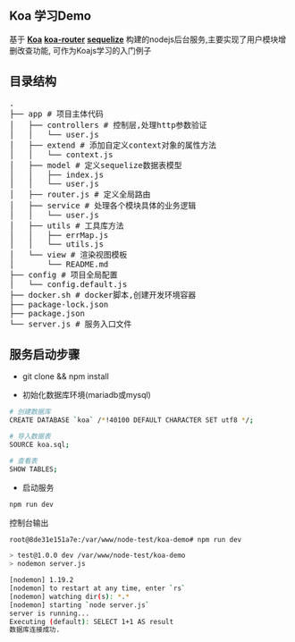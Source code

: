 ## Koa 学习Demo


基于 **[Koa](https://github.com/koajs/koa)** **[koa-router](https://github.com/ZijianHe/koa-router)** **[sequelize](https://github.com/sequelize/sequelize)** 构建的nodejs后台服务,主要实现了用户模块增删改查功能, 可作为Koajs学习的入门例子

## 目录结构

<pre>
.
├── app # 项目主体代码
│   ├── controllers # 控制层,处理http参数验证
│   │   └── user.js
│   ├── extend # 添加自定义context对象的属性方法
│   │   └── context.js
│   ├── model # 定义sequelize数据表模型
│   │   ├── index.js
│   │   └── user.js
│   ├── router.js # 定义全局路由
│   ├── service # 处理各个模块具体的业务逻辑
│   │   └── user.js
│   ├── utils # 工具库方法
│   │   ├── errMap.js
│   │   └── utils.js
│   └── view # 渲染视图模板
│       └── README.md
├── config # 项目全局配置
│   └── config.default.js
├── docker.sh # docker脚本,创建开发环境容器
├── package-lock.json
├── package.json
└── server.js # 服务入口文件
</pre>

## 服务启动步骤

- git clone && npm install

- 初始化数据库环境(mariadb或mysql)

```bash
# 创建数据库
CREATE DATABASE `koa` /*!40100 DEFAULT CHARACTER SET utf8 */;

# 导入数据表
SOURCE koa.sql;

# 查看表
SHOW TABLES;
```

- 启动服务

```bash
npm run dev
```

控制台输出

```bash
root@8de31e151a7e:/var/www/node-test/koa-demo# npm run dev

> test@1.0.0 dev /var/www/node-test/koa-demo
> nodemon server.js

[nodemon] 1.19.2
[nodemon] to restart at any time, enter `rs`
[nodemon] watching dir(s): *.*
[nodemon] starting `node server.js`
server is running...
Executing (default): SELECT 1+1 AS result
数据库连接成功.
```

